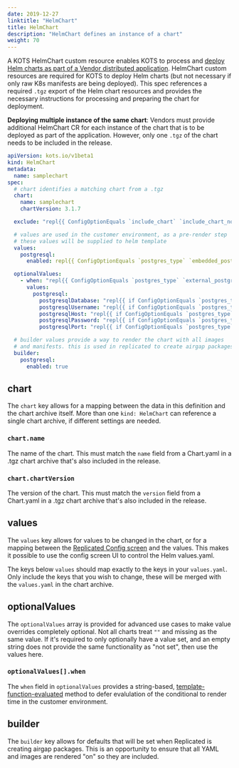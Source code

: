 ```yaml
---
date: 2019-12-27
linktitle: "HelmChart"
title: HelmChart
description: "HelmChart defines an instance of a chart"
weight: 70
---
```


A KOTS HelmChart custom resource enables KOTS to process and [deploy Helm charts as part of a Vendor distributed application](/vendor/helm/using-helm-charts/). HelmChart custom resources are required for KOTS to deploy Helm charts (but not necessary if only raw K8s manifests are being deployed). This spec references a required `.tgz` export of the Helm chart resources and provides the necessary instructions for processing and preparing the chart for deployment.

**Deploying multiple instance of the same chart**:
Vendors must provide additional HelmChart CR for each instance of the chart that is to be deployed as part of the application. However, only one `.tgz` of the chart needs to be included in the release.


```yaml
apiVersion: kots.io/v1beta1
kind: HelmChart
metadata:
  name: samplechart
spec:
  # chart identifies a matching chart from a .tgz
  chart:
    name: samplechart
    chartVersion: 3.1.7

  exclude: "repl{{ ConfigOptionEquals `include_chart` `include_chart_no`}}"

  # values are used in the customer environment, as a pre-render step
  # these values will be supplied to helm template
  values:
    postgresql:
      enabled: repl{{ ConfigOptionEquals `postgres_type` `embedded_postgres`}}

  optionalValues:
    - when: "repl{{ ConfigOptionEquals `postgres_type` `external_postgres`}}"
      values:
        postgresql:
          postgresqlDatabase: "repl{{ if ConfigOptionEquals `postgres_type` `external_postgres`}}repl{{ ConfigOption `external_postgres_database`}}repl{{ end}}"
          postgresqlUsername: "repl{{ if ConfigOptionEquals `postgres_type` `external_postgres`}}repl{{ ConfigOption `external_postgres_username`}}repl{{ end}}"
          postgresqlHost: "repl{{ if ConfigOptionEquals `postgres_type` `external_postgres`}}repl{{ ConfigOption `external_postgres_host`}}repl{{ end}}"
          postgresqlPassword: "repl{{ if ConfigOptionEquals `postgres_type` `external_postgres`}}repl{{ ConfigOption `external_postgres_password`}}repl{{ end}}"
          postgresqlPort: "repl{{ if ConfigOptionEquals `postgres_type` `external_postgres`}}repl{{ ConfigOption `external_postgres_port`}}repl{{ end}}"

  # builder values provide a way to render the chart with all images
  # and manifests. this is used in replicated to create airgap packages
  builder:
    postgresql:
      enabled: true
```

## chart

The `chart` key allows for a mapping between the data in this definition and the chart archive itself. More than one `kind: HelmChart` can reference a single chart archive, if different settings are needed.

### `chart.name`
The name of the chart. This must match the `name` field from a Chart.yaml in a .tgz chart archive that's also included in the release.

### `chart.chartVersion`
The version of the chart. This must match the `version` field from a Chart.yaml in a .tgz chart archive that's also included in the release.

## values

The `values` key allows for values to be changed in the chart, or for a mapping between the [Replicated Config screen](/vendor/config/config-screen/) and the values. This makes it possible to use the config screen UI to control the Helm values.yaml.

The keys below `values` should map exactly to the keys in your `values.yaml`. Only include the keys that you wish to change, these will be merged with the `values.yaml` in the chart archive.

## optionalValues

The `optionalValues` array is provided for advanced use cases to make value overrides completely optional. Not all charts treat `""` and missing as the same value. If it's required to only optionally have a value set, and an empty string does not provide the same functionality as "not set", then use the values here.

### `optionalValues[].when`

The `when` field in `optionalValues` provides a string-based, [template-function-evaluated](/reference/template-functions/contexts/) method to defer evalulation of the conditional to render time in the customer environment.

## builder

The `builder` key allows for defaults that will be set when Replicated is creating airgap packages. This is an opportunity to ensure that all YAML and images are rendered "on" so they are included.
